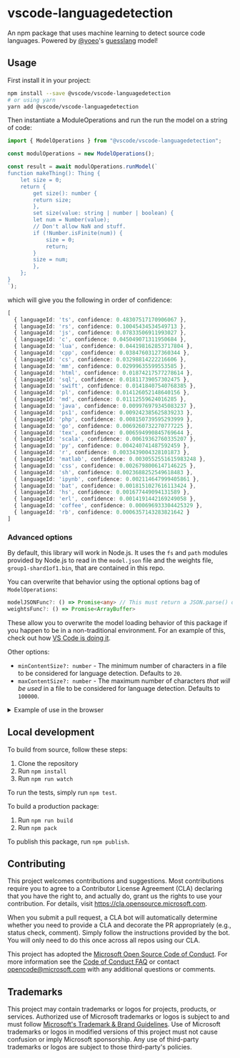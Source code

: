 # vscode-languagedetection

An npm package that uses machine learning to detect source code languages. Powered by [@yoeo](https://github.com/yoeo)'s [guesslang](https://github.com/yoeo/guesslang) model!

## Usage

First install it in your project:

```sh
npm install --save @vscode/vscode-languagedetection
# or using yarn
yarn add @vscode/vscode-languagedetection
```

Then instantiate a ModuleOperations and run the run the model on a string of code:

```ts
import { ModelOperations } from "@vscode/vscode-languagedetection";

const modulOperations = new ModelOperations();

const result = await modulOperations.runModel(`
function makeThing(): Thing {
    let size = 0;
    return {
        get size(): number {
        return size;
        },
        set size(value: string | number | boolean) {
        let num = Number(value);
        // Don't allow NaN and stuff.
        if (!Number.isFinite(num)) {
            size = 0;
            return;
        }
        size = num;
        },
    };
}
`);
```

which will give you the following in order of confidence:
```ts
[
  { languageId: 'ts', confidence: 0.48307517170906067 },
  { languageId: 'rs', confidence: 0.10045434534549713 },
  { languageId: 'js', confidence: 0.07833506911993027 },
  { languageId: 'c', confidence: 0.045049071311950684 },
  { languageId: 'lua', confidence: 0.044198162853717804 },
  { languageId: 'cpp', confidence: 0.03847603127360344 },
  { languageId: 'cs', confidence: 0.03298814222216606 },
  { languageId: 'mm', confidence: 0.02999635599553585 },
  { languageId: 'html', confidence: 0.01874217577278614 },
  { languageId: 'sql', confidence: 0.01811739057302475 },
  { languageId: 'swift', confidence: 0.01418407540768385 },
  { languageId: 'pl', confidence: 0.014126052148640156 },
  { languageId: 'md', confidence: 0.01112559624016285 },
  { languageId: 'java', confidence: 0.009976979345083237 },
  { languageId: 'ps1', confidence: 0.009242385625839233 },
  { languageId: 'php', confidence: 0.008150739595293999 },
  { languageId: 'go', confidence: 0.0069260732270777225 },
  { languageId: 'tex', confidence: 0.006594990845769644 },
  { languageId: 'scala', confidence: 0.00619362760335207 },
  { languageId: 'py', confidence: 0.004240741487592459 },
  { languageId: 'r', confidence: 0.0033439004328101873 },
  { languageId: 'matlab', confidence: 0.0030552551615983248 },
  { languageId: 'css', confidence: 0.0026798006147146225 },
  { languageId: 'sh', confidence: 0.0023688252549618483 },
  { languageId: 'ipynb', confidence: 0.002114647999405861 },
  { languageId: 'bat', confidence: 0.0018151027616113424 },
  { languageId: 'hs', confidence: 0.001677449094131589 },
  { languageId: 'erl', confidence: 0.0014191442169249058 },
  { languageId: 'coffee', confidence: 0.000696933304425329 },
  { languageId: 'rb', confidence: 0.0006357143283821642 }
]
```

### Advanced options

By default, this library will work in Node.js. It uses the `fs` and `path` modules provided by Node.js to read in the `model.json` file and the weights file, `group1-shard1of1.bin`, that are contained in this repo.

You can overwrite that behavior using the optional options bag of `ModelOperations`:

```ts
modelJSONFunc?: () => Promise<any> // This must return a JSON.parse() object
weightsFunc?: () => Promise<ArrayBuffer>
```

These allow you to overwrite the model loading behavior of this package if you happen to be in a non-traditional environment. For an example of this, check out how [VS Code is doing it](https://github.com/microsoft/vscode/blob/3a1cf8e51e3797a2d9ccb12d207378de364596c4/src/vs/workbench/services/languageDetection/browser/languageDetectionService.ts#L60-L80).

Other options:

* `minContentSize?: number` - The minimum number of characters in a file to be considered for language detection. Defaults to `20`.
* `maxContentSize?: number` - The maximum number of characters *that will be used* in a file to be considered for language detection. Defaults to `100000`.

<details>
<summary>
Example of use in the browser
</summary>

```html
<script src="https://cdn.jsdelivr.net/npm/@vscode/vscode-languagedetection@1.0.21/dist/lib/index.min.js"></script>

<script type="module">
  const { ModelOperations } = window["vscode-languagedetection"];

  const modulOperations = new ModelOperations({
    modelJsonLoaderFunc: async () => {
      const response = await fetch(
        "https://cdn.jsdelivr.net/npm/@vscode/vscode-languagedetection@1.0.21/model/model.json"
      );

      try {
        const modelJSON = await response.json();
        return modelJSON;
      } catch (e) {
        const message = `Failed to parse model JSON.`;
        throw new Error(message);
      }
    },
    weightsLoaderFunc: async () => {
      const response = await fetch(
        "https://cdn.jsdelivr.net/npm/@vscode/vscode-languagedetection@1.0.21/model/group1-shard1of1.bin"
      );
      const buffer = await response.arrayBuffer();
      return buffer;
    },
  });

  const result = await modulOperations.runModel(`
  function makeThing(): Thing {
      let size = 0;
      return {
          get size(): number {
          return size;
          },
          set size(value: string | number | boolean) {
          let num = Number(value);
          // Don't allow NaN and stuff.
          if (!Number.isFinite(num)) {
              size = 0;
              return;
          }
          size = num;
          },
      };
  }
  `);

  console.log(result);
  document.body.insertAdjacentHTML(
    "afterbegin",
    `<pre>${JSON.stringify(result, null, 2)}</pre>`
  );
</script>
```

</details>

## Local development

To build from source, follow these steps:

1. Clone the repository
2. Run `npm install`
3. Run `npm run watch`

To run the tests, simply run `npm test`.

To build a production package:

1. Run `npm run build`
2. Run `npm pack`

To publish this package, run `npm publish`.

## Contributing

This project welcomes contributions and suggestions.  Most contributions require you to agree to a
Contributor License Agreement (CLA) declaring that you have the right to, and actually do, grant us
the rights to use your contribution. For details, visit https://cla.opensource.microsoft.com.

When you submit a pull request, a CLA bot will automatically determine whether you need to provide
a CLA and decorate the PR appropriately (e.g., status check, comment). Simply follow the instructions
provided by the bot. You will only need to do this once across all repos using our CLA.

This project has adopted the [Microsoft Open Source Code of Conduct](https://opensource.microsoft.com/codeofconduct/).
For more information see the [Code of Conduct FAQ](https://opensource.microsoft.com/codeofconduct/faq/) or
contact [opencode@microsoft.com](mailto:opencode@microsoft.com) with any additional questions or comments.

## Trademarks

This project may contain trademarks or logos for projects, products, or services. Authorized use of Microsoft 
trademarks or logos is subject to and must follow 
[Microsoft's Trademark & Brand Guidelines](https://www.microsoft.com/en-us/legal/intellectualproperty/trademarks/usage/general).
Use of Microsoft trademarks or logos in modified versions of this project must not cause confusion or imply Microsoft sponsorship.
Any use of third-party trademarks or logos are subject to those third-party's policies.
